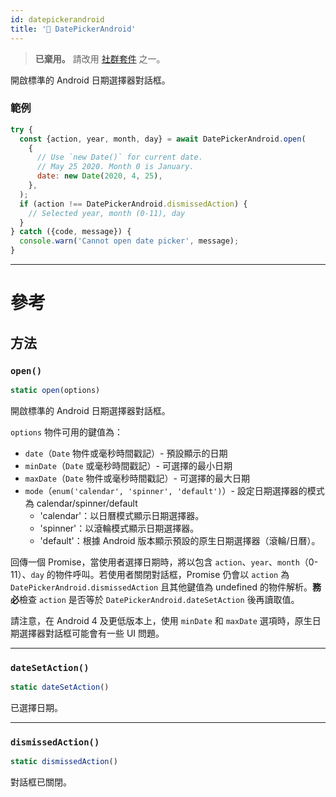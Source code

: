 ```yaml
---
id: datepickerandroid
title: '🚧 DatePickerAndroid'
---
```


> **已棄用。** 請改用 [社群套件](https://reactnative.directory/?search=datepicker) 之一。

開啟標準的 Android 日期選擇器對話框。

### 範例

```jsx
try {
  const {action, year, month, day} = await DatePickerAndroid.open(
    {
      // Use `new Date()` for current date.
      // May 25 2020. Month 0 is January.
      date: new Date(2020, 4, 25),
    },
  );
  if (action !== DatePickerAndroid.dismissedAction) {
    // Selected year, month (0-11), day
  }
} catch ({code, message}) {
  console.warn('Cannot open date picker', message);
}
```

---

# 參考

## 方法

### `open()`

```jsx
static open(options)
```

開啟標準的 Android 日期選擇器對話框。

`options` 物件可用的鍵值為：

- `date`（`Date` 物件或毫秒時間戳記）- 預設顯示的日期
- `minDate`（`Date` 或毫秒時間戳記）- 可選擇的最小日期
- `maxDate`（`Date` 物件或毫秒時間戳記）- 可選擇的最大日期
- `mode`（`enum('calendar', 'spinner', 'default')`）- 設定日期選擇器的模式為 calendar/spinner/default
  - 'calendar'：以日曆模式顯示日期選擇器。
  - 'spinner'：以滾輪模式顯示日期選擇器。
  - 'default'：根據 Android 版本顯示預設的原生日期選擇器（滾輪/日曆）。

回傳一個 Promise，當使用者選擇日期時，將以包含 `action`、`year`、`month`（0-11）、`day` 的物件呼叫。若使用者關閉對話框，Promise 仍會以 `action` 為 `DatePickerAndroid.dismissedAction` 且其他鍵值為 undefined 的物件解析。**務必**檢查 `action` 是否等於 `DatePickerAndroid.dateSetAction` 後再讀取值。

請注意，在 Android 4 及更低版本上，使用 `minDate` 和 `maxDate` 選項時，原生日期選擇器對話框可能會有一些 UI 問題。

---

### `dateSetAction()`

```jsx
static dateSetAction()
```

已選擇日期。

---

### `dismissedAction()`

```jsx
static dismissedAction()
```

對話框已關閉。